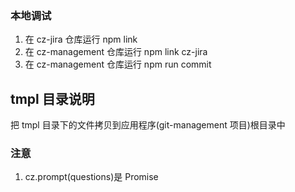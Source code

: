 ### 本地调试

1. 在 cz-jira 仓库运行 npm link
2. 在 cz-management 仓库运行 npm link cz-jira
3. 在 cz-management 仓库运行 npm run commit

## tmpl 目录说明

把 tmpl 目录下的文件拷贝到应用程序(git-management 项目)根目录中

### 注意

1. cz.prompt(questions)是 Promise
